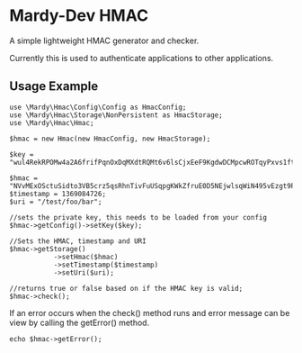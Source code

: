 Mardy-Dev HMAC
==============

A simple lightweight HMAC generator and checker.

Currently this is used to authenticate applications to other applications.

Usage Example
--------------------

    use \Mardy\Hmac\Config\Config as HmacConfig;
    use \Mardy\Hmac\Storage\NonPersistent as HmacStorage;
    use \Mardy\Hmac\Hmac;

    $hmac = new Hmac(new HmacConfig, new HmacStorage);

    $key = "wul4RekRPOMw4a2A6frifPqnOxDqMXdtRQMt6v6lsCjxEeF9KgdwDCMpcwROTqyPxvs1ftw5qAHjL4Lb";

    $hmac = "NVvMExOSctuSidto3VB5crz5qsRhnTivFuUSqpgKWkZfruE0D5NEjwlsqWiN495vEzgt9P1IEhIJMmpI";
    $timestamp = 1369084726;
    $uri = "/test/foo/bar";

    //sets the private key, this needs to be loaded from your config
    $hmac->getConfig()->setKey($key);

    //Sets the HMAC, timestamp and URI
    $hmac->getStorage()
               ->setHmac($hmac)
               ->setTimestamp($timestamp)
               ->setUri($uri);

    //returns true or false based on if the HMAC key is valid;
    $hmac->check(); 

If an error occurs when the check() method runs and error message can be
view by calling the getError() method.

    echo $hmac->getError();
